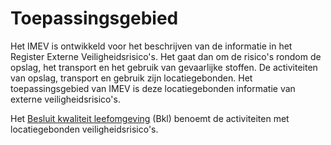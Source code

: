 Toepassingsgebied
=================

Het IMEV is ontwikkeld voor het beschrijven van de informatie in het Register Externe Veiligheidsrisico's. Het gaat dan om de risico's rondom de opslag, het transport en het gebruik van gevaarlijke stoffen. De activiteiten van opslag, transport en gebruik zijn locatiegebonden. Het toepassingsgebied van IMEV is deze locatiegebonden informatie van externe veiligheidsrisico's.

Het [Besluit kwaliteit leefomgeving](https://zoek.officielebekendmakingen.nl/stb-2018-292.html) (Bkl) benoemt de activiteiten met locatiegebonden veiligheidsrisico's.


